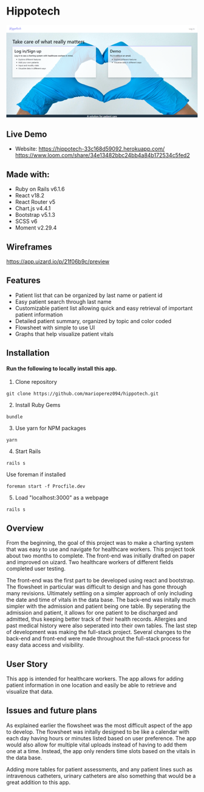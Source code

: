 # Hippotech

![Screenshot of hippotech landing page](/app/assets/images/Hippotech%20Screenshot.PNG)

## Live Demo
* Website: https://hippotech-33c168d59092.herokuapp.com/
https://www.loom.com/share/34e13482bbc24bb4a84b172534c5fed2
  
## Made with: 
* Ruby on Rails v6.1.6
* React v18.2
* React Router v5
* Chart.js v4.4.1
* Bootstrap v5.1.3
* SCSS v6
* Moment v2.29.4

## Wireframes
https://app.uizard.io/p/21f06b9c/preview

## Features
* Patient list that can be organized by last name or patient id
* Easy patient search through last name
* Customizable patient list allowing quick and easy retrieval of important patient information
* Detailed patient summary, organized by topic and color coded
* Flowsheet with simple to use UI
* Graphs that help visualize patient vitals

## Installation

#### Run the following to locally install this app.

1. Clone repository 

```
git clone https://github.com/marioperez094/hippotech.git
```

2. Install Ruby Gems

```
bundle
```


3. Use yarn for NPM packages

```
yarn
```

4. Start Rails

```
rails s
```

Use foreman if installed

```
foreman start -f Procfile.dev
```

5. Load "localhost:3000" as a webpage

```
rails s
```

## Overview
From the beginning, the goal of this project was to make a charting system that was easy to use and navigate for healthcare workers. This project took about two months to complete. The front-end was initially drafted on paper and improved on uizard. Two healthcare workers of different fields completed user testing. 

The front-end was the first part to be developed using react and bootstrap. The flowsheet in particular was difficult to design and has gone through many revisions. Ultimately settling on a simpler approach of only including the date and time of vitals in the data base. The back-end was initally much simpler with the admission and patient being one table. By seperating the admission and patient, it allows for one patient to be discharged and admitted, thus keeping better track of their health records. Allergies and past medical history were also seperated into their own tables. The last step of development was making the full-stack project. Several changes to the back-end and front-end were made throughout the full-stack process for easy data access and visibility. 

## User Story
This app is intended for healthcare workers. The app allows for adding patient information in one location and easily be able to retrieve and visualize that data.

## Issues and future plans
As explained earlier the flowsheet was the most difficult aspect of the app to develop. The flowsheet was initally designed to be like a calendar with each day having hours or minutes listed based on user preference. The app would also allow for multiple vital uploads instead of having to add them one at a time. Instead, the app only renders time slots based on the vitals in the data base. 

Adding more tables for patient assessments, and any patient lines such as intravenous catheters, urinary catheters are also something that would be a great addition to this app. 
